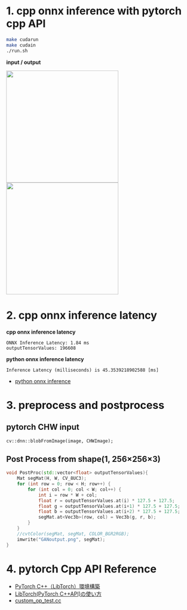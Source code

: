 # 1. cpp onnx inference with pytorch cpp API

```zsh
make cudarun
make cudain
./run.sh
```

<b>input / output</b>

<img src="https://user-images.githubusercontent.com/48679574/142770834-89c5b959-96c8-4444-9837-39f2db3d18e4.jpg" width="300px"><img src="https://user-images.githubusercontent.com/48679574/142770830-60d7cb79-4e99-4e64-ad3c-606cb5774a07.png" width="300px">



# 2. cpp onnx inference latency
<b>cpp onnx inference latency</b>
```
ONNX Inference Latency: 1.84 ms
outputTensorValues: 196608
```

<b>python onnx inference latency</b> 
```
Inference Latency (milliseconds) is 45.3539218902588 [ms]
```

- [python onnx inference](https://github.com/madara-tribe/qt6-onnxed-CycleGan)




# 3. preprocess and postprocess 

## pytorch CHW input 
```cv::dnn::blobFromImage(image, CHWImage);```

## Post Process from shape(1, 256×256×3)
```cpp
void PostProc(std::vector<float> outputTensorValues){
    Mat segMat(H, W, CV_8UC3);
    for (int row = 0; row < H; row++) {
        for (int col = 0; col < W; col++) {
            int i = row * W + col;
            float r = outputTensorValues.at(i) * 127.5 + 127.5;
            float g = outputTensorValues.at(i+1) * 127.5 + 127.5;
            float b = outputTensorValues.at(i+2) * 127.5 + 127.5;
            segMat.at<Vec3b>(row, col) = Vec3b(g, r, b);
        }
    }
    //cvtColor(segMat, segMat, COLOR_BGR2RGB);
    imwrite("GANoutput.png", segMat);
}
```


# 4. pytorch Cpp API Reference
- [PyTorch C++（LibTorch）環境構築](https://qiita.com/koba-jon/items/2b15865f5b4c0c9fbbf7)
- [LibTorch(PyTorch C++API)の使い方](https://tokumini.hatenablog.com/entry/2019/08/24/100000)
- [custom_op_test.cc](https://github.com/onnx/tutorials/blob/master/PyTorchCustomOperator/ort_custom_op/custom_op_test.cc)

